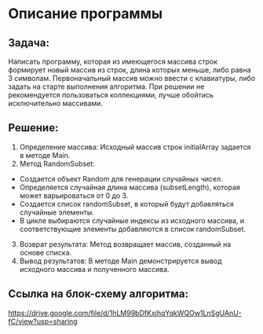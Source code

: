 # Описание программы

## Задача: 
Написать программу, которая из имеющегося массива строк формирует новый массив из строк, длина которых меньше, либо равна 3 символам. Первоначальный массив можно ввести с клавиатуры, либо задать на старте выполнения алгоритма. При решении не рекомендуется пользоваться коллекциями, лучше обойтись исключительно массивами.

## Решение:
1. Определение массива: Исходный массив строк initialArray задается в методе Main.
2. Метод RandomSubset:
* Создается объект Random для генерации случайных чисел.
* Определяется случайная длина массива (subsetLength), которая может варьироваться от 0 до 3.
* Создается список randomSubset, в который будут добавляться случайные элементы.
* В цикле выбираются случайные индексы из исходного массива, и соответствующие элементы добавляются в список randomSubset.
3. Возврат результата: Метод возвращает массив, созданный на основе списка.
4. Вывод результатов: В методе Main демонстрируется вывод исходного массива и полученного массива.

## Ссылка на блок-схему алгоритма:
https://drive.google.com/file/d/1hLM99bDfKxjhqYqkWQOw1LnSgUAnU-fC/view?usp=sharing
